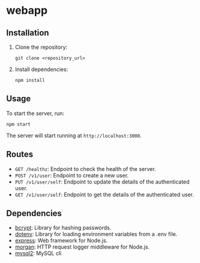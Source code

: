 # webapp

<h2>Installation</h2>

<ol>
<li>Clone the repository:
<pre><code>git clone &lt;repository_url&gt;
</code></pre>
</li>
<li>Install dependencies:
<pre><code>npm install
</code></pre>
</li>
</ol>

<h2>Usage</h2>


<p>To start the server, run:</p>
<pre><code>npm start
</code></pre>

<p>The server will start running at <code>http://localhost:3000</code>.</p>

<h2>Routes</h2>

<ul>
<li><code>GET /healthz</code>: Endpoint to check the health of the server.</li>
<li><code>POST /v1/user</code>: Endpoint to create a new user.</li>
<li><code>PUT /v1/user/self</code>: Endpoint to update the details of the authenticated user.</li>
<li><code>GET /v1/user/self</code>: Endpoint to get the details of the authenticated user.</li>
</ul>

<h2>Dependencies</h2>


<ul>
<li><a href="https://www.npmjs.com/package/bcrypt">bcrypt</a>: Library for hashing passwords.</li>
<li><a href="https://www.npmjs.com/package/dotenv">dotenv</a>: Library for loading environment variables from a .env file.</li>
<li><a href="https://www.npmjs.com/package/express">express</a>: Web framework for Node.js.</li>
<li><a href="https://www.npmjs.com/package/morgan">morgan</a>: HTTP request logger middleware for Node.js.</li>
<li><a href="https://www.npmjs.com/package/mysql2">mysql2</a>: MySQL cli
